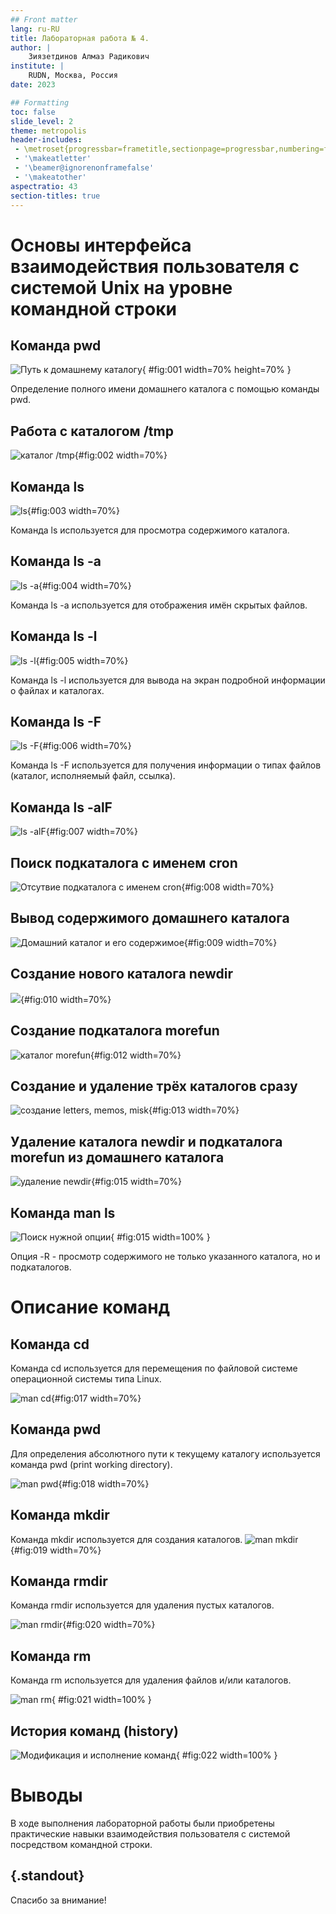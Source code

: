 ```yaml
---
## Front matter
lang: ru-RU
title: Лабораторная работа № 4.
author: |
	Зиязетдинов Алмаз Радикович
institute: |
	RUDN, Москва, Россия
date: 2023

## Formatting
toc: false
slide_level: 2
theme: metropolis
header-includes: 
 - \metroset{progressbar=frametitle,sectionpage=progressbar,numbering=fraction}
 - '\makeatletter'
 - '\beamer@ignorenonframefalse'
 - '\makeatother'
aspectratio: 43
section-titles: true
---
```


# Основы интерфейса взаимодействия пользователя с системой Unix на уровне командной строки

## Команда pwd

![Путь к домашнему каталогу](image/1.PNG){ #fig:001 width=70% height=70% }

Определение полного имени домашнего каталога с помощью команды pwd.

## Работа с каталогом /tmp

![каталог /tmp ](image/2.PNG){#fig:002 width=70%}

## Команда ls

![ls](image/3.PNG){#fig:003 width=70%}

Команда ls используется для просмотра содержимого каталога.

## Команда ls -a


![ls -a](image/4.PNG){#fig:004 width=70%}

Команда ls -a используется для отображения имён скрытых файлов.

## Команда ls -l

![ls -l ](image/5.PNG){#fig:005 width=70%} 


Команда ls -l используется для вывода на экран подробной информации о файлах и каталогах.

## Команда ls -F


![ls -F ](image/6.PNG){#fig:006 width=70%} 

Команда ls -F используется для получения информации о типах файлов (каталог, исполняемый файл, ссылка).

## Команда ls -alF

 
![ls -alF](image/7.PNG){#fig:007 width=70%}

## Поиск подкаталога с именем cron

![Отсутвие подкаталога с именем cron](image/8.PNG){#fig:008 width=70%}

## Вывод содержимого домашнего каталога

![Домашний каталог и его содержимое](image/9.PNG){#fig:009 width=70%}

## Создание нового каталога newdir

![](image/10.PNG){#fig:010 width=70%}

## Создание подкаталога morefun

![каталог morefun](image/12.PNG){#fig:012 width=70%}

## Создание и удаление трёх каталогов сразу

![создание letters, memos, misk](image/13.PNG){#fig:013 width=70%}


## Удаление каталога newdir и подкаталога morefun из домашнего каталога

![удаление newdir](image/15.PNG){#fig:015 width=70%}

## Команда man ls

![Поиск нужной опции](image/15.png){ #fig:015 width=100% }

Опция -R - просмотр содержимого не только указанного каталога, но и подкаталогов.


# Описание команд

## Команда cd 

Команда cd используется для перемещения по файловой системе операционной системы типа Linux.

![man cd](image/17.PNG){#fig:017 width=70%}

## Команда pwd

Для определения абсолютного пути к текущему каталогу используется команда pwd (print working directory).

![man pwd](image/18.PNG){#fig:018 width=70%}

## Команда mkdir

Команда mkdir используется для создания каталогов.
![man mkdir](image/19.PNG){#fig:019 width=70%}

## Команда rmdir

Команда rmdir используется для удаления пустых каталогов. 

![man rmdir](image/20.PNG){#fig:020 width=70%}


## Команда rm

Команда rm используется для удаления файлов и/или каталогов.

![man rm](image/21.png){ #fig:021 width=100% }

## История команд (history)

![Модификация и исполнение команд](image/22.png){ #fig:022 width=100% }

# Выводы

В ходе выполнения лабораторной работы были приобретены практические навыки взаимодействия пользователя с системой посредством командной строки.


## {.standout}

Спасибо за внимание!
